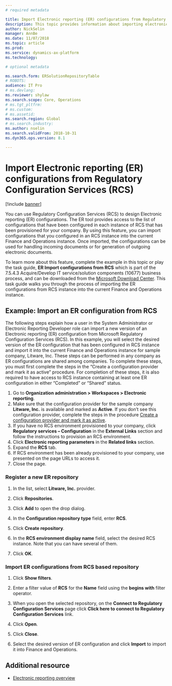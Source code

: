 ```yaml
---
# required metadata

title: Import Electronic reporting (ER) configurations from Regulatory Configuration Services (RCS)
description: This topic provides information about importing electronic reporting configurations from Regulatory Configuration Services. 
author: NickSelin
manager: AnnBe
ms.date: 11/07/2018
ms.topic: article
ms.prod: 
ms.service: dynamics-ax-platform
ms.technology: 

# optional metadata

ms.search.form: ERSolutionRepositoryTable
# ROBOTS: 
audience: IT Pro
# ms.devlang: 
ms.reviewer: shylaw
ms.search.scope: Core, Operations
# ms.tgt_pltfrm: 
# ms.custom: 
# ms.assetid: 
ms.search.region: Global
# ms.search.industry: 
ms.author: nselin
ms.search.validFrom: 2018-10-31
ms.dyn365.ops.version: 8.1

---
```


# Import Electronic reporting (ER) configurations from Regulatory Configuration Services (RCS)

[!include [banner](../includes/banner.md)]

You can use Regulatory Configuration Services (RCS) to design Electronic reporting (ER) configurations. The ER tool provides access to the list of configurations that have been configured in each instance of RCS that has been provisioned for your company. By using this feature, you can import configurations that you configured in an RCS instance into the current Finance and Operations instance. Once imported, the configurations can be used for handling incoming documents or for generation of outgoing electronic documents.

To learn more about this feature, complete the example in this topic or play the task guide, **ER Import configurations from RCS** which is part of the 7.5.4.3 Acquire/Develop IT service/solution components (10677) business process, and can be downloaded from the [Microsoft Download Center](https://go.microsoft.com/fwlink/?linkid=874684). This task guide walks you through the process of importing the ER configurations from RCS instance into the current Finance and Operations instance.


## Example: Import an ER configuration from RCS

The following steps explain how a user in the System Administrator or Electronic Reporting Developer role can import a new version of an Electronic reporting (ER) configuration from Microsoft Regulatory Configuration Services (RCS). In this example, you will select the desired version of the ER configuration that has been configured in RCS instance and import it into the current Finance and Operations instance for sample company, Litware, Inc. These steps can be performed in any company as ER configurations are shared among companies. To complete these steps, you must first complete the steps in the “Create a configuration provider and mark it as active” procedure. For completion of these steps, it is also required to have access to RCS instance containing at least one ER configuration in either “Completed” or “Shared” status.

1. Go to **Organization administration > Workspaces > Electronic reporting**. 
2. Make sure that the configuration provider for the sample company **Litware, Inc.** is available and marked as **Active**. If you don’t see this configuration provider, complete the steps in the procedure [Create a configuration provider and mark it as active](er-configuration-provider-mark-it-active-2016-11.md). 
3. If you have no RCS environment provisioned to your company, click **Regulatory services – Configuration** in the **External Links** section and follow the instructions to provision an RCS environment. 
4. Click **Electronic reporting parameters** in the **Related links** section. 
5. Expand the **RCS** tab. 
6. If RCS environment has been already provisioned to your company, use presented on the page URLs to access it. 
7. Close the page. 

### Register a new ER repository 
1. In the list, select **Litware, Inc.** provider. 

2. Click **Repositories**. 

3. Click **Add** to open the drop dialog. 

4. In the **Configuration repository type** field, enter **RCS**. 

5. Click **Create repository**. 

6. In the **RCS environment display name** field, select the desired RCS instance. Note that you can have several of them. 

7. Click **OK**. 

### Import ER configurations from RCS based repository 

1. Click **Show filters**. 

2. Enter a filter value of **RCS** for the **Name** field using the **begins with** filter operator. 

3. When you open the selected repository, on the **Connect to Regulatory Configuration Services** page click **Click here to connect to Regulatory Configuration Services** link. 

4. Click **Open**. 

5. Click **Close**. 

6. Select the desired version of ER configuration and click **Import** to import it into Finance and Operations.

## Additional resource
- [Electronic reporting overview](general-electronic-reporting.md)
